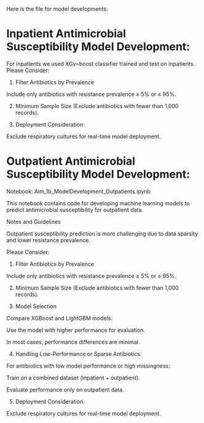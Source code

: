 Here is the file for model developments:
# Inpatient Antimicrobial Susceptibility Model Development: 
For inpatients we used XGv=boost classifier trained and test on inpatients.
Please Consider:
1. Filter Antibiotics by Prevalence

Include only antibiotics with resistance prevalence ≥ 5% or ≤ 95%.

2. Minimum Sample Size (Exclude antibiotics with fewer than 1,000 records).

3. Deployment Consideration:

Exclude respiratory cultures for real-time model deployment.


# Outpatient Antimicrobial Susceptibility Model Development: 

Notebook: Aim_1b_ModelDevelopment_Outpatients.ipynb

This notebook contains code for developing machine learning models to predict antimicrobial susceptibility for outpatient data.

Notes and Guidelines

Outpatient susceptibility prediction is more challenging due to data sparsity and lower resistance prevalence. 

Please Consider:

1. Filter Antibiotics by Prevalence

Include only antibiotics with resistance prevalence ≥ 5% or ≤ 95%.

2. Minimum Sample Size (Exclude antibiotics with fewer than 1,000 records).

3. Model Selection

Compare XGBoost and LightGBM models.

Use the model with higher performance for evaluation.

In most cases, performance differences are minimal.

4. Handling Low-Performance or Sparse Antibiotics:

For antibiotics with low model performance or high missingness:

Train on a combined dataset (inpatient + outpatient).

Evaluate performance only on outpatient data.

5. Deployment Consideration:

Exclude respiratory cultures for real-time model deployment.
